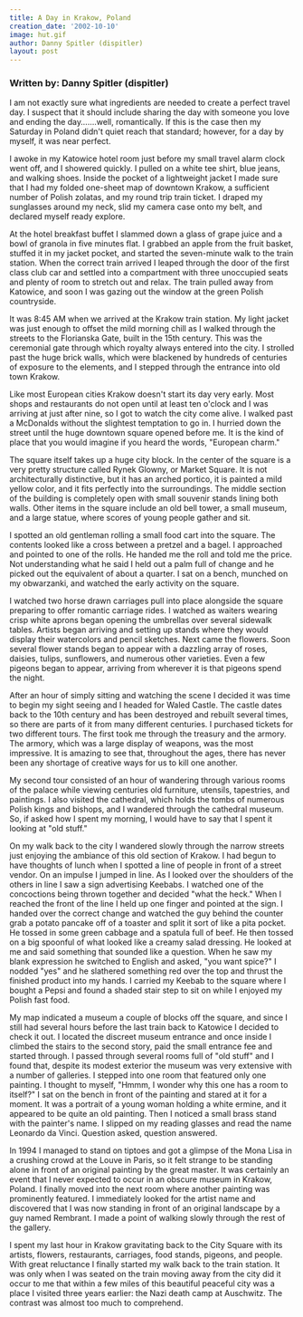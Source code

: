 ```yaml
---
title: A Day in Krakow, Poland
creation_date: '2002-10-10'
image: hut.gif
author: Danny Spitler (dispitler)
layout: post
---
```


### Written by: Danny Spitler (dispitler)

I am not exactly sure what ingredients are needed to create 
a perfect travel day. I suspect that it should include 
sharing the day with someone you love and ending the 
day…….well, romantically. If this is the case then my 
Saturday in Poland didn't quiet reach that standard; 
however, for a day by myself, it was near perfect.

I awoke in my Katowice hotel room just before my small 
travel alarm clock went off, and I showered quickly. I 
pulled on a white tee shirt, blue jeans, and walking shoes. 
Inside the pocket of a lightweight jacket I made sure that 
I had my folded one-sheet map of downtown Krakow, a 
sufficient number of Polish zolatas, and my round trip 
train ticket. I draped my sunglasses around my neck, slid 
my camera case onto my belt, and declared myself ready 
explore.

At the hotel breakfast buffet I slammed down a glass of 
grape juice and a bowl of granola in five minutes flat. I 
grabbed an apple from the fruit basket, stuffed it in my 
jacket pocket, and started the seven-minute walk to the 
train station. When the correct train arrived I leaped 
through the door of the first class club car and settled 
into a compartment with three unoccupied seats and plenty 
of room to stretch out and relax. The train pulled away 
from Katowice, and soon I was gazing out the window at the 
green Polish countryside.

It was 8:45 AM when we arrived at the Krakow train station. 
My light jacket was just enough to offset the mild morning 
chill as I walked through the streets to the Florianska 
Gate, built in the 15th century. This was the ceremonial 
gate through which royalty always entered into the city. I 
strolled past the huge brick walls, which were blackened by 
hundreds of centuries of exposure to the elements, and I 
stepped through the entrance into old town Krakow.

Like most European cities Krakow doesn't start its day very 
early. Most shops and restaurants do not open until at 
least ten o'clock and I was arriving at just after nine, so 
I got to watch the city come alive. I walked past a 
McDonalds without the slightest temptation to go in. I 
hurried down the street until the huge downtown square 
opened before me. It is the kind of place that you would 
imagine if you heard the words, "European charm."

The square itself takes up a huge city block. In the center 
of the square is a very pretty structure called Rynek 
Glowny, or Market Square.  It is not architecturally 
distinctive, but it has an arched portico, it is painted a 
mild yellow color, and it fits perfectly into the 
surroundings. The middle section of the building is 
completely open with small souvenir stands lining both 
walls. Other items in the square include an old bell tower, 
a small museum, and a large statue, where scores of young 
people gather and sit.

I spotted an old gentleman rolling a small food cart into 
the square. The contents looked like a cross between a 
pretzel and a bagel. I approached and pointed to one of the 
rolls. He handed me the roll and told me the price. Not 
understanding what he said I held out a palm full of change 
and he picked out the equivalent of about a quarter. I sat 
on a bench, munched on my obwarzanki, and watched the early 
activity on the square.

I watched two horse drawn carriages pull into place 
alongside the square preparing to offer romantic carriage 
rides. I watched as waiters wearing crisp white aprons 
began opening the umbrellas over several sidewalk tables. 
Artists began arriving and setting up stands where they 
would display their watercolors and pencil sketches. Next 
came the flowers. Soon several flower stands began to 
appear with a dazzling array of roses, daisies, tulips, 
sunflowers, and numerous other varieties. Even a few 
pigeons began to appear, arriving from wherever it is that 
pigeons spend the night.

After an hour of simply sitting and watching the scene I 
decided it was time to begin my sight seeing and I headed 
for Waled Castle. The castle dates back to the 10th century 
and has been destroyed and rebuilt several times, so there 
are parts of it from many different centuries. I purchased 
tickets for two different tours. The first took me through 
the treasury and the armory. The armory, which was a large 
display of weapons, was the most impressive. It is amazing 
to see that, throughout the ages, there has never been any 
shortage of creative ways for us to kill one another.

My second tour consisted of an hour of wandering through 
various rooms of the palace while viewing centuries old 
furniture, utensils, tapestries, and paintings. I also 
visited the cathedral, which holds the tombs of numerous 
Polish kings and bishops, and I wandered through the 
cathedral museum. So, if asked how I spent my morning, I 
would have to say that I spent it looking at "old stuff."

On my walk back to the city I wandered slowly through the 
narrow streets just enjoying the ambiance of this old 
section of Krakow. I had begun to have thoughts of lunch 
when I spotted a line of people in front of a street 
vendor. On an impulse I jumped in line. As I looked over 
the shoulders of the others in line I saw a sign 
advertising Keebabs. I watched one of the concoctions being 
thrown together and decided "what the heck." When I reached 
the front of the line I held up one finger and pointed at 
the sign. I handed over the correct change and watched the 
guy behind the counter grab a potato pancake off of a 
toaster and split it sort of like a pita pocket. He tossed 
in some green cabbage and a spatula full of beef. He then 
tossed on a big spoonful of what looked like a creamy salad 
dressing. He looked at me and said something that sounded 
like a question. When he saw my blank expression he 
switched to English and asked, "you want spice?" I 
nodded "yes" and he slathered something red over the top 
and thrust the finished product into my hands. I carried my 
Keebab to the square where I bought a Pepsi and found a 
shaded stair step to sit on while I enjoyed my Polish fast 
food.

My map indicated a museum a couple of blocks off the 
square, and since I still had several hours before the last 
train back to Katowice I decided to check it out. I located 
the discreet museum entrance and once inside I climbed the 
stairs to the second story, paid the small entrance fee and 
started through. I passed through several rooms full 
of "old stuff" and I found that, despite its modest 
exterior the museum was very extensive with a number of 
galleries. I stepped into one room that featured only one 
painting. I thought to myself, "Hmmm, I wonder why this one 
has a room to itself?" I sat on the bench in front of the 
painting and stared at it for a moment. It was a portrait 
of a young woman holding a white ermine, and it appeared to 
be quite an old painting. Then I noticed a small brass 
stand with the painter's name. I slipped on my reading 
glasses and read the name Leonardo da Vinci. Question 
asked, question answered.

In 1994 I managed to stand on tiptoes and got a glimpse of 
the Mona Lisa in a crushing crowd at the Louve in Paris, so 
it felt strange to be standing alone in front of an 
original painting by the great master. It was certainly an 
event that I never expected to occur in an obscure museum 
in Krakow, Poland. I finally moved into the next room where 
another painting was prominently featured. I immediately 
looked for the artist name and discovered that I was now 
standing in front of an original landscape by a guy named 
Rembrant. I made a point of walking slowly through the rest 
of the gallery.

I spent my last hour in Krakow gravitating back to the City 
Square with its artists, flowers, restaurants, carriages, 
food stands, pigeons, and people. With great reluctance I 
finally started my walk back to the train station. It was 
only when I was seated on the train moving away from the 
city did it occur to me that within a few miles of this 
beautiful peaceful city was a place I visited three years 
earlier: the Nazi death camp at Auschwitz. The contrast was 
almost too much to comprehend.





